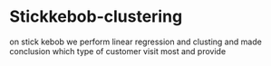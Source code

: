 # Stickkebob-clustering
 on stick kebob we perform linear regression and clusting and made conclusion which type of customer visit most and provide
